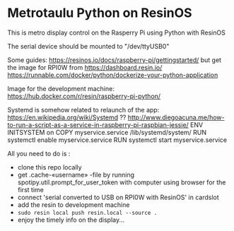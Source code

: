 # Metrotaulu Python on ResinOS
This is metro display control on the Rasperry Pi using Python with ResinOS

The serial device should be mounted to "/dev/ttyUSB0"

Some guides:
https://resinos.io/docs/raspberry-pi/gettingstarted/
but get the image for RPI0W from https://dashboard.resin.io/
https://runnable.com/docker/python/dockerize-your-python-application

Image for the development machine:
https://hub.docker.com/r/resin/raspberry-pi-python/

Systemd is somehow related to relaunch of the app:
https://en.wikipedia.org/wiki/Systemd
??
http://www.diegoacuna.me/how-to-run-a-script-as-a-service-in-raspberry-pi-raspbian-jessie/
ENV INITSYSTEM on
COPY myservice.service /lib/systemd/system/
RUN systemctl enable myservice.service
RUN systemctl start myservice.service


All you need to do is :

* clone this repo locally
* get .cache-«username» -file by running spotipy.util.prompt_for_user_token with computer using browser for the first time
* connect 'serial converted to USB on RPI0W with ResinOS' in cardslot
* add the resin to development machine
* `sudo resin local push resin.local --source .`
* enjoy the timely info on the display...
